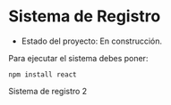 <h1> Sistema de Registro</h1>

- Estado del proyecto: En construcción.              

Para ejecutar el sistema debes poner:

``npm install react``

Sistema de registro 2 
